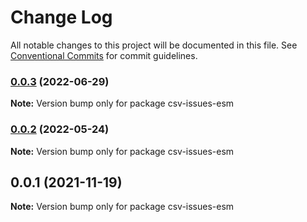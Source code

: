 # Change Log

All notable changes to this project will be documented in this file.
See [Conventional Commits](https://conventionalcommits.org) for commit guidelines.

### [0.0.3](https://github.com/adaltas/node-csv/compare/csv-issues-esm@0.0.2...csv-issues-esm@0.0.3) (2022-06-29)

**Note:** Version bump only for package csv-issues-esm





### [0.0.2](https://github.com/adaltas/node-csv/compare/csv-issues-esm@0.0.1...csv-issues-esm@0.0.2) (2022-05-24)

**Note:** Version bump only for package csv-issues-esm





## 0.0.1 (2021-11-19)

**Note:** Version bump only for package csv-issues-esm
